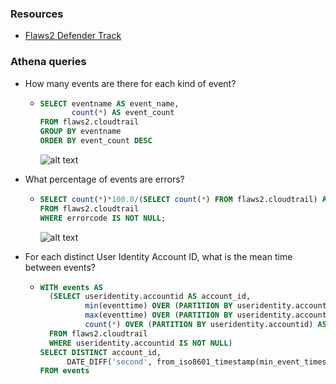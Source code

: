 ### Resources
- [Flaws2 Defender Track](http://flaws2.cloud/defender.htm)

### Athena queries
- How many events are there for each kind of event?
  - ```sql
    SELECT eventname AS event_name,
           count(*) AS event_count
    FROM flaws2.cloudtrail
    GROUP BY eventname
    ORDER BY event_count DESC
    ```
    ![alt text](https://user-images.githubusercontent.com/38987117/78983251-d8217600-7af1-11ea-9a99-0e7fc6688167.png)
- What percentage of events are errors?
  - ```sql
    SELECT count(*)*100.0/(SELECT count(*) FROM flaws2.cloudtrail) AS event_error_percentage
    FROM flaws2.cloudtrail
    WHERE errorcode IS NOT NULL;
    ```
    ![alt text](https://user-images.githubusercontent.com/38987117/78983728-c2608080-7af2-11ea-9d1b-5f3a745c0b20.png)

- For each distinct User Identity Account ID, what is the mean time between events?
  - ```sql
    WITH events AS 
      (SELECT useridentity.accountid AS account_id,
              min(eventtime) OVER (PARTITION BY useridentity.accountid) AS min_event_timestamp, 
              max(eventtime) OVER (PARTITION BY useridentity.accountid) AS max_event_timestamp, 
              count(*) OVER (PARTITION BY useridentity.accountid) AS event_count
      FROM flaws2.cloudtrail
      WHERE useridentity.accountid IS NOT NULL)
    SELECT DISTINCT account_id,
          DATE_DIFF('second', from_iso8601_timestamp(min_event_timestamp), from_iso8601_timestamp(max_event_timestamp))*1.0/(event_count-1) AS mean_interval_in_second
    FROM events
    ```
